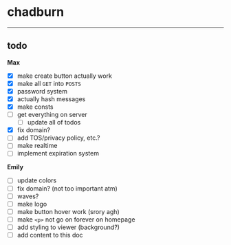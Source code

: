 # chadburn




---

## todo

**Max**
- [x] make create button actually work
- [x] make all `GET` into `POSTS`
- [x] password system
- [x] actually hash messages
- [x] make consts
- [ ] get everything on server
    - [ ] update all of todos
- [x] fix domain?
- [ ] add TOS/privacy policy, etc.?
- [ ] make realtime
- [ ] implement expiration system

**Emily**
- [ ] update colors
- [ ] fix domain? (not too important atm)
- [ ] waves?
- [ ] make logo
- [ ] make button hover work (srory agh)
- [ ] make `<p>`  not go on forever on homepage
- [ ] add styling to viewer (background?)
- [ ] add content to this doc
